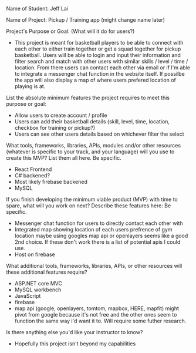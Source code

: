 Name of Student: Jeff Lai

Name of Project: Pickup / Training app (might change name later)

Project's Purpose or Goal: (What will it do for users?)
- This project is meant for basketball players to be able to connect with each other to either train together or get a squad together for pickup basketball. Users will be able to login and input their information and filter search and match with other users with similar skills / level / time / location. From there users can contact each other via email or if I'm able to integrate a messenger chat function in the website itself. If possilbe the app will also display a map of where users prefered location of playing is at.

List the absolute minimum features the project requires to meet this purpose or goal:
- Allow users to create account / profile
- Users can add their basketball details (skill, level, time, location, checkbox for training or pickup?)
- Users can see other users details based on whichever filter the select

What tools, frameworks, libraries, APIs, modules and/or other resources (whatever is specific to your track, and your language) will you use to create this MVP? List them all here. Be specific.
- React Frontend
- C# backened?
- Most likely firebase backened
- MySQL

If you finish developing the minimum viable product (MVP) with time to spare, what will you work on next? Describe these features here: Be specific.
- Messenger chat function for users to directly contact each other with
- Integrated map showing location of each users prefrence of gym location maybe using googles map api or openlayers seems like a good 2nd choice. If these don't work there is a list of potential apis I could use.
- Host on firebase 

What additional tools, frameworks, libraries, APIs, or other resources will these additional features require?
- ASP.NET core MVC
- MySQL workbench
- JavaScript
- firebase
- map api (google, openlayers, tomtom, mapbox, HERE, mapfit) might pivot from google because it's not free and the other ones seem to function the same way i'd want it to. Will require some futher research.

Is there anything else you'd like your instructor to know?
- Hopefully this project isn't beyond my capabilities
